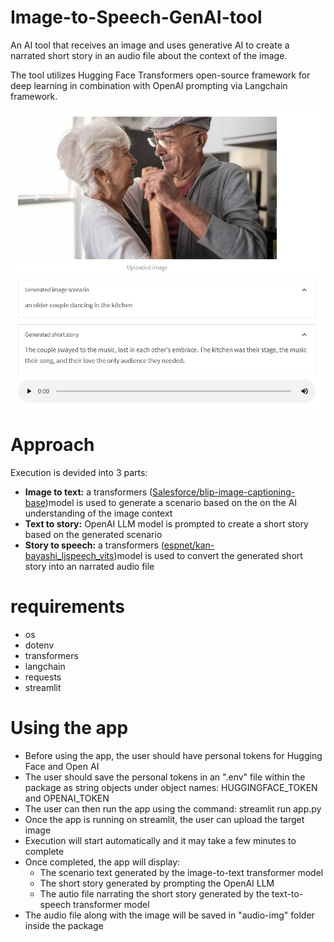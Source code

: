 # Image-to-Speech-GenAI-tool

An AI tool that receives an image and uses generative AI to create a narrated short story in an audio file about the context of the image.

The tool utilizes Hugging Face Transformers open-source framework for deep learning in combination with OpenAI prompting via Langchain framework.

![](audio-img/app-snapshot.jpg)

# Approach

Execution is devided into 3 parts:
- **Image to text:**
  a transformers ([Salesforce/blip-image-captioning-base](https://huggingface.co/Salesforce/blip-image-captioning-base))model is used to generate a scenario based on the on the AI understanding of the image context
- **Text to story:**
  OpenAI LLM model is prompted to create a short story based on the generated scenario
- **Story to speech:**
  a transformers ([espnet/kan-bayashi_ljspeech_vits](https://huggingface.co/espnet/kan-bayashi_ljspeech_vits))model is used to convert the generated short story into an narrated audio file

# requirements

- os
- dotenv
- transformers
- langchain
- requests
- streamlit

# Using the app

- Before using the app, the user should have personal tokens for Hugging Face and Open AI
- The user should save the personal tokens in an ".env" file within the package as string objects under object names: HUGGINGFACE_TOKEN and OPENAI_TOKEN
- The user can then run the app using the command: streamlit run app.py
- Once the app is running on streamlit, the user can upload the target image
- Execution will start automatically and it may take a few minutes to complete
- Once completed, the app will display:
  - The scenario text generated by the image-to-text transformer model
  - The short story generated by prompting the OpenAI LLM
  - The autio file narrating the short story generated by the text-to-speech transformer model
- The audio file along with the image will be saved in "audio-img" folder inside the package

